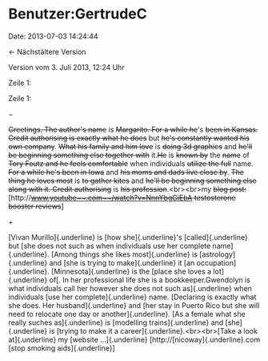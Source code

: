 Benutzer:GertrudeC
==================

Date: 2013-07-03 14:24:44

← Nächstältere Version

Version vom 3. Juli 2013, 12:24 Uhr

Zeile 1:

Zeile 1:

−

<div>

~~Greetings. The author\'s name~~ is ~~Margarito. For a while he~~\'s
~~been in Kansas. Credit authorising is exactly what he does~~ but
~~he\'s constantly wanted his own company~~. ~~What his family and him
love~~ is ~~doing 3d graphics~~ and ~~he\'ll be beginning something else
together with~~ it.~~He~~ is ~~known by~~ the ~~name~~ of ~~Tory Foutz
and he feels comfortable~~ when individuals ~~utilize the full~~ name.
~~For a while he\'s been in Iowa~~ and ~~his moms and dads live close
by~~. ~~The thing he loves most~~ is ~~to gather kites~~ and ~~he\'ll be
beginning something else along with it. Credit authorising~~ is ~~his
profession~~.\<br\>\<br\>my ~~blog post:~~
\[http://~~www.youtube~~.com~~/watch?v=NnnYbgGiEbA testosterone booster
reviews~~\]

</div>

\+

<div>

[Vivan Murillo]{.underline} is [how she]{.underline}\'s
[called]{.underline} but [she does not such as when individuals use her
complete name]{.underline}. [Among things she likes most]{.underline} is
[astrology]{.underline} and [she is trying to make]{.underline} it [an
occupation]{.underline}. [Minnesota]{.underline} is the [place she loves
a lot]{.underline} of[. In her professional life she is a
bookkeeper.Gwendolyn is what individuals call her however she does not
such as]{.underline} when individuals [use her complete]{.underline}
name. [Declaring is exactly what she does. Her husband]{.underline} and
[her stay in Puerto Rico but she will need to relocate one day or
another]{.underline}. [As a female what she really suches
as]{.underline} is [modelling trains]{.underline} and [she]{.underline}
is [trying to make it a career]{.underline}.\<br\>\<br\>[Take a look
at]{.underline} my [website \...]{.underline}
\[http://[nicoway]{.underline}.com [stop smoking aids]{.underline}\]

</div>
